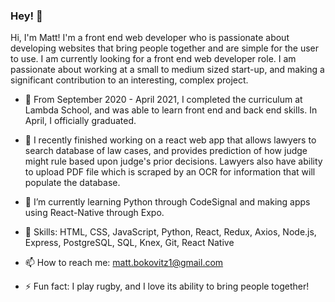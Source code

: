 ### Hey! 👋

Hi, I'm Matt! I'm a front end web developer who is passionate about developing websites that bring people together and are simple for the user to use. 
I am currently looking for a front end web developer role. I am passionate about working at a small to medium sized start-up, and making a significant contribution to an interesting, complex project. 

- 🌱  From September 2020 - April 2021, I completed the curriculum at Lambda School, and was able to learn front end and back end skills. In April, I officially graduated.

- 🔭  I recently finished working on a react web app that allows lawyers to search database of law cases, and provides prediction of how judge might rule based upon judge's prior decisions. Lawyers also have ability to upload PDF file which is scraped by an OCR for information that will populate the database.

- 🌱  I’m currently learning Python through CodeSignal and making apps using React-Native through Expo. 

- 🔭  Skills: HTML, CSS, JavaScript, Python, React, Redux,  Axios, Node.js, Express, PostgreSQL, SQL, Knex, Git, React Native

- 📫  How to reach me: matt.bokovitz1@gmail.com

- ⚡ Fun fact: I play rugby, and I love its ability to bring people together!


